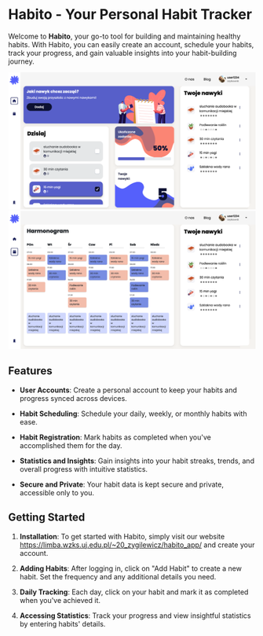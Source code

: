 
# Habito - Your Personal Habit Tracker


Welcome to **Habito**, your go-to tool for building and maintaining healthy habits. With Habito, you can easily create an account, schedule your habits, track your progress, and gain valuable insights into your habit-building journey.

![Screenshot](screenshot1.png)
![Screenshot](screenshot2.png)

## Features

- **User Accounts**: Create a personal account to keep your habits and progress synced across devices.

- **Habit Scheduling**: Schedule your daily, weekly, or monthly habits with ease.

- **Habit Registration**: Mark habits as completed when you've accomplished them for the day.

- **Statistics and Insights**: Gain insights into your habit streaks, trends, and overall progress with intuitive statistics.

- **Secure and Private**: Your habit data is kept secure and private, accessible only to you.

## Getting Started

1. **Installation**: To get started with Habito, simply visit our website https://limba.wzks.uj.edu.pl/~20_zygilewicz/habito_app/ and create your account.

2. **Adding Habits**: After logging in, click on "Add Habit" to create a new habit. Set the frequency and any additional details you need.

3. **Daily Tracking**: Each day, click on your habit and mark it as completed when you've achieved it.

4. **Accessing Statistics**: Track your progress and view insightful statistics by entering habits' details.

